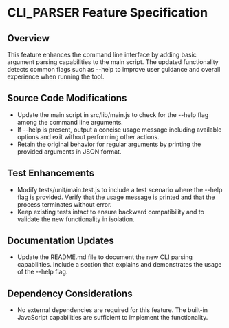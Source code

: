 # CLI_PARSER Feature Specification

## Overview
This feature enhances the command line interface by adding basic argument parsing capabilities to the main script. The updated functionality detects common flags such as --help to improve user guidance and overall experience when running the tool.

## Source Code Modifications
- Update the main script in src/lib/main.js to check for the --help flag among the command line arguments.
- If --help is present, output a concise usage message including available options and exit without performing other actions.
- Retain the original behavior for regular arguments by printing the provided arguments in JSON format.

## Test Enhancements
- Modify tests/unit/main.test.js to include a test scenario where the --help flag is provided. Verify that the usage message is printed and that the process terminates without error.
- Keep existing tests intact to ensure backward compatibility and to validate the new functionality in isolation.

## Documentation Updates
- Update the README.md file to document the new CLI parsing capabilities. Include a section that explains and demonstrates the usage of the --help flag.

## Dependency Considerations
- No external dependencies are required for this feature. The built-in JavaScript capabilities are sufficient to implement the functionality.

